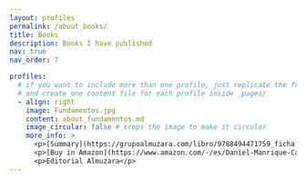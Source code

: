 ```yaml
---
layout: profiles
permalink: /about_books/
title: Books
description: Books I have published
nav: true
nav_order: 7

profiles:
  # if you want to include more than one profile, just replicate the following block
  # and create one content file for each profile inside _pages/
  - align: right
    image: Fundamentos.jpg
    content: about_fundamentos.md
    image_circular: false # crops the image to make it circular
    more_info: >
      <p>[Summary](https://grupoalmuzara.com/libro/9788494471759_ficha.pdf)**In Spanish**</p>
      <p>[Buy in Amazon](https://www.amazon.com/-/es/Daniel-Manrique-Casta%C3%B1o/dp/8494471759)</p>
      <p>Editorial Almuzara</p>
---
```

